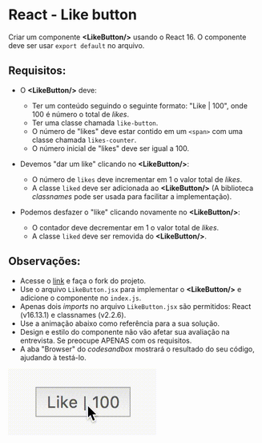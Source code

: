 # React - Like button 
Criar um componente **\<LikeButton/\>** usando o React 16. O componente deve ser usar `export default` no arquivo.

## Requisitos:
* O **\<LikeButton/\>** deve:
  * Ter um conteúdo seguindo o seguinte formato: "Like | 100", onde 100 é número o total de _likes_.
  * Ter uma classe chamada `like-button`.
  * O número de "likes" deve estar contido em um `<span>` com uma classe chamada `likes-counter`.
  * O número inicial de "likes" deve ser igual a 100.

* Devemos "dar um like" clicando no **\<LikeButton/\>**:
  * O número de `likes` deve incrementar em 1 o valor total de _likes_.
  * A classe `liked` deve ser adicionada ao **\<LikeButton/\>** (A biblioteca _classnames_ pode ser usada para facilitar a implementação).

* Podemos desfazer o "like" clicando novamente no **\<LikeButton/\>**:
  * O contador deve decrementar em 1 o valor total de _likes_.
  * A classe `liked` deve ser removida do **\<LikeButton/\>**.

## Observações:
- Acesse o [link](https://codesandbox.io/s/stp-interview-like-button-xpt8u) e faça o fork do projeto.
- Use o arquivo `LikeButton.jsx` para implementar o **\<LikeButton/\>** e adicione o componente no `index.js`.
- Apenas dois _imports_ no arquivo `LikeButton.jsx` são permitidos: React (v16.13.1) e classnames (v2.2.6). 
- Use a animação abaixo como referência para a sua solução.
- Design e estilo do componente não vão afetar sua avaliação na entrevista. Se preocupe APENAS com os requisitos.
- A aba "Browser" do _codesandbox_ mostrará o resultado do seu código, ajudando à testá-lo.

![Like button example](./exercise_1.gif)